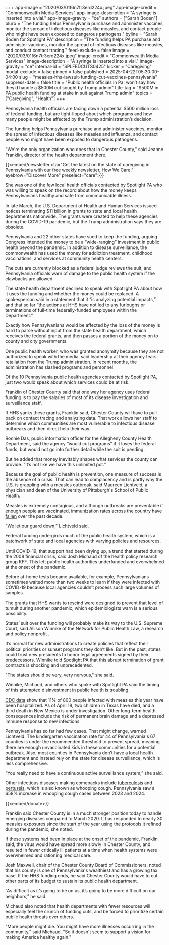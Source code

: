 +++
app-image = "2020/03/01f6n7tr3erd224x.jpeg"
app-image-credit = "Commonwealth Media Services"
app-image-description = "A syringe is inserted into a vial."
app-image-gravity = "ce"
authors = ["Sarah Boden"]
blurb = "The funding helps Pennsylvania purchase and administer vaccines, monitor the spread of infectious diseases like measles, and contact people who might have been exposed to dangerous pathogens."
byline = "Sarah Boden for Spotlight PA"
description = "The funding helps PA purchase and administer vaccines, monitor the spread of infectious diseases like measles, and conduct contact tracing."
feed-exclude = false
image = "2020/03/01f6n7tr3erd224x.jpeg"
image-credit = "Commonwealth Media Services"
image-description = "A syringe is inserted into a vial."
image-gravity = "ce"
internal-id = "SPLFEDCUTS0425"
kicker = "Caregiving"
modal-exclude = false
pinned = false
published = 2025-04-22T05:30:00-04:00
slug = "measles-hhs-lawsuit-funding-cut-vaccines-pennsylvania"
suppress-date = false
title = "Public health officials in Pa. won’t say how they’d handle a $500M cut sought by Trump admin"
title-tag = "$500M in PA public health funding at stake in suit against Trump admin"
topics = ["Caregiving", "Health"]
+++

Pennsylvania health officials are facing down a potential $500 million loss of federal funding, but are tight-lipped about which programs and how many people might be affected by the Trump administration’s decision.

The funding helps Pennsylvania purchase and administer vaccines, monitor the spread of infectious diseases like measles and influenza, and contact people who might have been exposed to dangerous pathogens.

&#34;We&#39;re the only organization who does that in Chester County,&#34; said Jeanne Franklin, director of the health department there.

{{<embed/newsletter cta="Get the latest on the state of caregiving in Pennsylvania with our free weekly newsletter, How We Care." eyebrow="Discover More" preselect="care">}}

She was one of the few local health officials contacted by Spotlight PA who was willing to speak on the record about how the money keeps Pennsylvanians healthy and safe from communicable illness.

In late March, the U.S. Department of Health and Human Services issued notices terminating $11 billion in grants to state and local health departments nationwide. The grants were created to help these agencies during the COVID-19 pandemic, but the Trump administration says they are obsolete.

Pennsylvania and 22 other states have sued to keep the funding, arguing Congress intended the money to be a “wide-ranging” investment in public health beyond the pandemic. In addition to disease surveillance, the commonwealth has used the money for addiction treatment, childhood vaccinations, and services at community health centers.

The cuts are currently blocked as a federal judge reviews the suit, and Pennsylvania officials warn of damage to the public health system if the clawbacks are allowed.

The state health department declined to speak with Spotlight PA about how it uses the funding and whether the money could be replaced. A spokesperson said in a statement that it “is analyzing potential impacts,” and that so far “the actions at HHS have not led to any furloughs or terminations of full-time federally-funded employees within the Department.”

Exactly how Pennsylvanians would be affected by the loss of the money is hard to parse without input from the state health department, which receives the federal grants, and then passes a portion of the money on to county and city governments.

One public health worker, who was granted anonymity because they are not authorized to speak with the media, said leadership at their agency fears retaliation from the Trump administration. In recent months, the administration has slashed programs and personnel.

Of the 10 Pennsylvania public health agencies contacted by Spotlight PA, just two would speak about which services could be at risk.

Franklin of Chester County said that one way her agency uses federal funding is to pay the salaries of most of its disease investigation and surveillance staff.

If HHS yanks these grants, Franklin said, Chester County will have to pull back on contact tracing and analyzing data. That work allows her staff to determine which communities are most vulnerable to infectious disease outbreaks and then direct help their way.

Ronnie Das, public information officer for the Allegheny County Health Department, said the agency “would cut programs” if it loses the federal funds, but would not go into further detail while the suit is pending.

But he added that money inevitably shapes what services the county can provide. “It’s not like we have this unlimited pot.”

Because the goal of public health is prevention, one measure of success is the absence of a crisis. That can lead to complacency and is partly why the U.S. is grappling with a measles outbreak, said Maureen Lichtveld, a physician and dean of the University of Pittsburgh&#39;s School of Public Health.

Measles is extremely contagious, and although outbreaks are preventable if enough people are vaccinated, immunization rates across the country have <a href="https://www.scientificamerican.com/article/see-how-measles-outbreaks-flourish-where-vaccination-rates-fall/">fallen</a> over the past decade.

&#34;We let our guard down,&#34; Lichtveld said.

Federal funding undergirds much of the public health system, which is a patchwork of state and local agencies with varying policies and resources.

Until COVID-19, that support had been drying up, a trend that started during the 2008 financial crisis, said Josh Michaud of the health policy research group KFF. This left public health authorities underfunded and overwhelmed at the onset of the pandemic.

Before at-home tests became available, for example, Pennsylvanians sometimes waited more than two weeks to learn if they were infected with COVID-19 because local agencies couldn’t process such large volumes of samples.

The grants that HHS wants to rescind were designed to prevent that level of tumult during another pandemic, which epidemiologists warn is a serious possibility.

States’ suit over the funding will probably make its way to the U.S. Supreme Court, said Allison Winnike of the Network for Public Health Law, a research and policy nonprofit .

It’s normal for new administrations to create policies that reflect their political priorities or sunset programs they don’t like. But in the past, states could trust new presidents to honor legal agreements signed by their predecessors. Winnike told Spotlight PA that this abrupt termination of grant contracts is shocking and unprecedented.

&#34;The states should be very, very nervous,&#34; she said.

Winnike, Michaud, and others who spoke with Spotlight PA said the timing of this attempted disinvestment in public health is troubling.

<a href="https://www.cdc.gov/measles/data-research/index.html">CDC data</a> show that 11% of 800 people infected with measles this year have been hospitalized. As of April 18, two children in Texas have died, and a third death in New Mexico is under investigation. Other long-term health consequences include the risk of permanent brain damage and a depressed immune response to new infections.

Pennsylvania has so far had few cases. That might change, warned Lichtveld: The kindergarten vaccination rate for 44 of Pennsylvania&#39;s 67 counties is under the recommended threshold to prevent spread, meaning there are enough unvaccinated kids in these communities for a potential outbreak. Also, most counties in Pennsylvania don’t have a local health department and instead rely on the state for disease surveillance, which is less comprehensive.

“You really need to have a continuous active surveillance system,” she said.

Other infectious diseases making comebacks include <a href="https://www.who.int/news/item/29-10-2024-tuberculosis-resurges-as-top-infectious-disease-killer">tuberculosis</a> and<a href="https://www.cdc.gov/pertussis/php/surveillance/index.html#:~:text=In%202024%2C%20reported%20cases%20of,the%20same%20time%20in%202023."> pertussis</a>, which is also known as whooping cough. Pennsylvania saw a 658% increase in whooping cough cases between 2023 and 2024.

{{<embed/donate>}}

Franklin said Chester County is in a much stronger position today to handle emerging diseases compared to March 2020. It has responded to nearly 30 measles exposures since the start of the year using the protocols it refined during the pandemic, she noted.

If these systems had been in place at the onset of the pandemic, Franklin said, the virus would have spread more slowly in Chester County, and resulted in fewer critically ill patients at a time when health systems were overwhelmed and rationing medical care.

Josh Maxwell, chair of the Chester County Board of Commissioners, noted that his county is one of Pennsylvania&#39;s wealthiest and has a growing tax base. If the HHS funding ends, he said Chester County would have to cut other parts of its budget to sustain its public health department.

“As difficult as it’s going to be on us, it’s going to be more difficult on our neighbors,” he said.

Michaud also noted that health departments with fewer resources will especially feel the crunch of funding cuts, and be forced to prioritize certain public health threats over others.

&#34;More people might die. You might have more illnesses occurring in the community,&#34; said Michaud. &#34;So it doesn&#39;t seem to support a vision for making America healthy again.&#34;<strong><em></em></strong>

